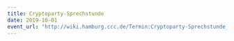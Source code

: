 ```yaml
---
title: Cryptoparty-Sprechstunde
date: 2019-10-01
event_url: "http://wiki.hamburg.ccc.de/Termin:Cryptoparty-Sprechstunde_Oktober"
---
```

